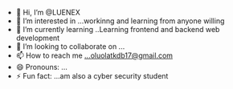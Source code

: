 - 👋 Hi, I’m @LUENEX
- 👀 I’m interested in ...workinng and learning from anyone willing
- 🌱 I’m currently learning ..Learning frontend and backend web development
- 💞️ I’m looking to collaborate on ...
- 📫 How to reach me ...oluolatkdb17@gmail.com
- 😄 Pronouns: ...
- ⚡ Fun fact: ...am also a cyber security student

<!---
LUENEX/LUENEX is a ✨ special ✨ repository because its `README.md` (this file) appears on your GitHub profile.
You can click the Preview link to take a look at your changes.
--->

